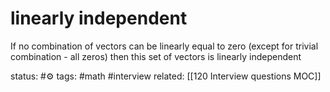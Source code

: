 # linearly independent
If no combination of vectors can be linearly equal to zero (except for trivial combination - all zeros) then this set of vectors is linearly independent



status: #⚙️ 
tags: #math #interview 
related: [[120 Interview questions MOC]]
